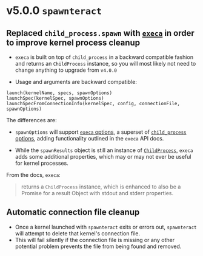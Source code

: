 # v5.0.0 `spawnteract`

## Replaced `child_process.spawn` with [`execa`](https://github.com/sindresorhus/execa#execafile-arguments-options) in order to improve kernel process cleanup

- `execa` is built on top of `child_process` in a backward compatible fashion and returns an `ChildProcess` instance, so you will most likely not need to change anything to upgrade from `v4.0.0`

- Usage and arguments are backward compatible:

```
launch(kernelName, specs, spawnOptions)
launchSpec(kernelSpec, spawnOptions)
launchSpecFromConnectionInfo(kernelSpec, config, connectionFile, spawnOptions)
```

The differences are:

- `spawnOptions` will support [`execa` options](https://github.com/sindresorhus/execa#options), a superset of [`child_process` options](https://nodejs.org/api/child_process.html#child_process_child_process_spawn_command_args_options), adding functionality outlined in the `execa` API docs.

- While the `spawnResults` object is still an instance of [`ChildProcess`](https://nodejs.org/api/child_process.html#child_process_class_childprocess), `execa` adds some additional properties, which may or may not ever be useful for kernel processes.

From the docs, `execa`:

> returns a `ChildProcess` instance, which is enhanced to also be a Promise for a result Object with stdout and stderr properties.

## Automatic connection file cleanup

- Once a kernel launched with `spawnteract` exits or errors out, `spawnteract` will attempt to delete that kernel's connection file.
- This will fail silently if the connection file is missing or any other potential problem prevents the file from being found and removed.
